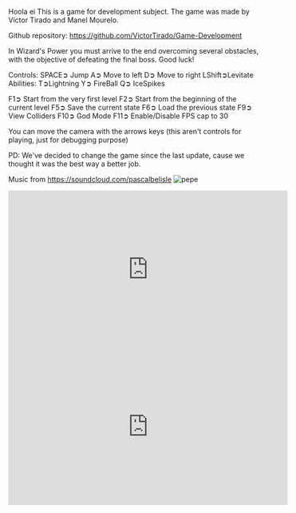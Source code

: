 Hoola
ei
This is a game for development subject. 
The game was made by Víctor Tirado and Manel Mourelo.


Github repository: https://github.com/VictorTirado/Game-Development

In Wizard's Power you must arrive to the end overcoming several obstacles, with the objective of defeating the final boss.
Good luck!

Controls:
SPACE➲ Jump
A➲ Move to left
D➲ Move to right
LShift➲Levitate
Abilities:
T➲Lightning
Y➲ FireBall
Q➲ IceSpikes

F1➲ Start from the very first level
F2➲ Start from the beginning of the current level
F5➲ Save the current state
F6➲ Load the previous state
F9➲ View Colliders
F10➲ God Mode
F11➲ Enable/Disable FPS cap to 30

You can move the camera with the arrows keys (this aren't controls for playing, just for debugging purpose)

PD: We've decided to change the game since the last update, cause we thought it was the best way a better job.

Music from https://soundcloud.com/pascalbelisle
![pepe](http://i2.cdn.cnn.com/cnnnext/dam/assets/160927210830-tk-ah0927-exlarge-169.jpg)

<iframe width="560" height="315" src="https://www.youtube.com/embed/2wDzps71vfM" frameborder="0" allowfullscreen></iframe>

<iframe width="560" height="315" src="https://www.youtube.com/embed/p02AMfDflSA" frameborder="0" allowfullscreen></iframe>
